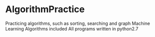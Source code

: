 # AlgorithmPractice

Practicing algorithms, such as sorting, searching and graph
Machine Learning Algorithms included
All programs written in python2.7
